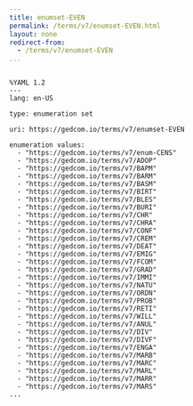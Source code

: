```yaml
---
title: enumset-EVEN
permalink: /terms/v7/enumset-EVEN.html
layout: none
redirect-from:
  - /terms/v7/enumset-EVEN
...
```


```

%YAML 1.2
---
lang: en-US

type: enumeration set

uri: https://gedcom.io/terms/v7/enumset-EVEN

enumeration values:
  - "https://gedcom.io/terms/v7/enum-CENS"
  - "https://gedcom.io/terms/v7/ADOP"
  - "https://gedcom.io/terms/v7/BAPM"
  - "https://gedcom.io/terms/v7/BARM"
  - "https://gedcom.io/terms/v7/BASM"
  - "https://gedcom.io/terms/v7/BIRT"
  - "https://gedcom.io/terms/v7/BLES"
  - "https://gedcom.io/terms/v7/BURI"
  - "https://gedcom.io/terms/v7/CHR"
  - "https://gedcom.io/terms/v7/CHRA"
  - "https://gedcom.io/terms/v7/CONF"
  - "https://gedcom.io/terms/v7/CREM"
  - "https://gedcom.io/terms/v7/DEAT"
  - "https://gedcom.io/terms/v7/EMIG"
  - "https://gedcom.io/terms/v7/FCOM"
  - "https://gedcom.io/terms/v7/GRAD"
  - "https://gedcom.io/terms/v7/IMMI"
  - "https://gedcom.io/terms/v7/NATU"
  - "https://gedcom.io/terms/v7/ORDN"
  - "https://gedcom.io/terms/v7/PROB"
  - "https://gedcom.io/terms/v7/RETI"
  - "https://gedcom.io/terms/v7/WILL"
  - "https://gedcom.io/terms/v7/ANUL"
  - "https://gedcom.io/terms/v7/DIV"
  - "https://gedcom.io/terms/v7/DIVF"
  - "https://gedcom.io/terms/v7/ENGA"
  - "https://gedcom.io/terms/v7/MARB"
  - "https://gedcom.io/terms/v7/MARC"
  - "https://gedcom.io/terms/v7/MARL"
  - "https://gedcom.io/terms/v7/MARR"
  - "https://gedcom.io/terms/v7/MARS"
...

```
